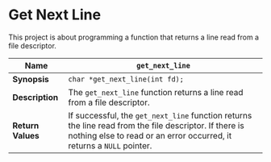 # Get Next Line

This project is about programming a function that returns a line read from a file descriptor.


| **Name** | `get_next_line` |
|----------|-----------------|
| **Synopsis** | `char *get_next_line(int fd);` |
| **Description** | The `get_next_line` function returns a line read from a file descriptor. |
| **Return Values** | If successful, the `get_next_line` function returns the line read from the file descriptor. If there is nothing else to read or an error occurred, it returns a `NULL` pointer. |
